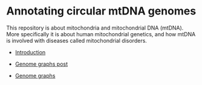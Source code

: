# Annotating circular mtDNA genomes

This repository is about mitochondria and mitochondrial DNA (mtDNA). More specifically it is about human mitochondrial genetics, and how mtDNA is involved with diseases called mitochondrial disorders.

* [Introduction](posts/About_mtDNA.md)

* [Genome graphs post](posts/mitochondrial_genome_graphs.md)
* [Genome graphs](images)
